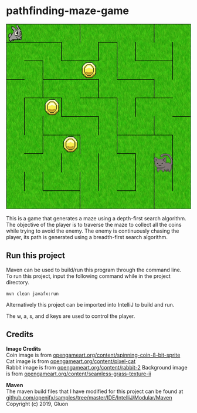 # pathfinding-maze-game
![Pathfinding Maze Game Demo](demo/demo.gif)  

This is a game that generates a maze using a depth-first search algorithm. The objective of the player is to traverse the maze to collect all the coins while trying to avoid the enemy. The enemy is continuously chasing the player, its path is generated using a breadth-first search algorithm.


## Run this project  
Maven can be used to build/run this program through the command line.  
To run this project, input the following command while in the project directory.

    mvn clean javafx:run

Alternatively this project can be imported into IntelliJ to  build and run.

The w, a, s, and d keys are used to control the player.

## Credits
**Image Credits**  
Coin image is from [opengameart.org/content/spinning-coin-8-bit-sprite](https://opengameart.org/content/spinning-coin-8-bit-sprite)  
Cat image is from [opengameart.org/content/pixel-cat](https://opengameart.org/content/pixel-cat)  
Rabbit image is from [opengameart.org/content/rabbit-2](https://opengameart.org/content/rabbit-2)
Background image is from [opengameart.org/content/seamless-grass-texture-ii](https://opengameart.org/content/seamless-grass-texture-ii)

**Maven**  
The maven build files that I have modified for this project can be found at  
[github.com/openjfx/samples/tree/master/IDE/IntelliJ/Modular/Maven](https://github.com/openjfx/samples/tree/master/IDE/IntelliJ/Modular/Maven)   Copyright (c) 2019, Gluon
